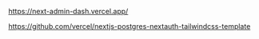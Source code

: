 https://next-admin-dash.vercel.app/

https://github.com/vercel/nextjs-postgres-nextauth-tailwindcss-template
